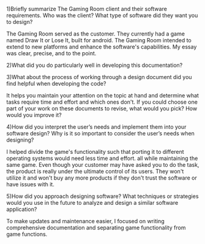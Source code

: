 1)Briefly summarize The Gaming Room client and their software requirements. Who was the client? What type of software did they want you to design?
  
  The Gaming Room served as the customer. They currently had a game named Draw It or Lose It, built for android. The Gaming Room intended to extend to new platforms and enhance the software's capabilities. My essay was clear, precise, and to the point.

2)What did you do particularly well in developing this documentation?

3)What about the process of working through a design document did you find helpful when developing the code?
  
  It helps you maintain your attention on the topic at hand and determine what tasks require time and effort and which ones don't.
If you could choose one part of your work on these documents to revise, what would you pick? How would you improve it?


4)How did you interpret the user’s needs and implement them into your software design? Why is it so important to consider the user’s needs when designing?
  
  I helped divide the game's functionality such that porting it to different operating systems would need less time and effort. all while maintaining the same game. Even though your customer may have asked you to do the task, the product is really under the ultimate control of its users. They won't utilize it and won't buy any more products if they don't trust the software or have issues with it.

5)How did you approach designing software? What techniques or strategies would you use in the future to analyze and design a similar software application?

  To make updates and maintenance easier, I focused on writing comprehensive documentation and separating game functionality from game functions.
